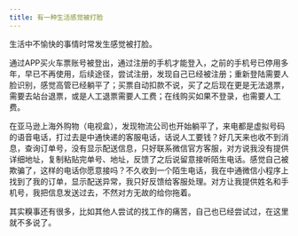 ```yaml
---
title: 有一种生活感觉被打脸
---
```

生活中不愉快的事情时常发生感觉被打脸。

通过APP买火车票账号被登出，通过注册的手机才能登入，之前的手机号已停用多年，早已不再使用，后续途径，尝试注册，发现自己已经被注册；重新登陆需要人脸识别，感觉高管已经躺平了；买票自动扣款不说，买了之后现在更是无法退票，需要去站台退票，或是人工退票需要人工费；在线购买如果不登录，也需要人工费。

在亚马逊上海外购物（电视盒），发现物流公司也开始躺平了，来电都是虚拟号码的语音电话，打过去是中通快递的客服电话，话说人工要钱？好几天来也收不到消息，查询订单号，没有显示配送信息，只好联系微信官方客服，对方说我没有提供详细地址，复制粘贴完单号、地址，反馈了之后说留意接听陌生电话。感觉自己被欺骗了，这样的电话你愿意接吗？不久收到一个陌生电话，我在中通微信小程序上找到了我的订单，显示配送异常，我只好反馈给客服处理。对方让我提供姓名和手机号，我把信息发送过去，不然对方无故的给你拖着。

其实糗事还有很多，比如其他人尝试的找工作的痛苦，自己也已经尝试过，在这里就不多说了。
